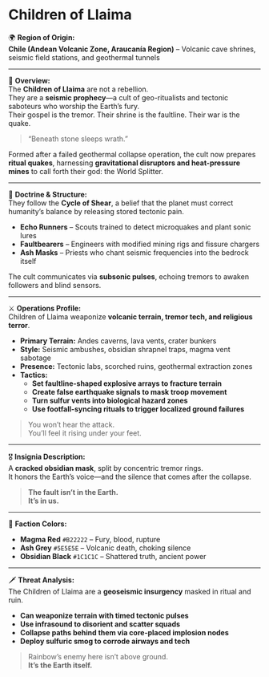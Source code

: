 # Children of Llaima

🌍 **Region of Origin:**  
**Chile (Andean Volcanic Zone, Araucanía Region)** – Volcanic cave shrines, seismic field stations, and geothermal tunnels

---

🎴 **Overview:**  
The **Children of Llaima** are not a rebellion.  
They are a **seismic prophecy**—a cult of geo-ritualists and tectonic saboteurs who worship the Earth’s fury.  
Their gospel is the tremor. Their shrine is the faultline. Their war is the quake.

> “Beneath stone sleeps wrath.”

Formed after a failed geothermal collapse operation, the cult now prepares **ritual quakes**, harnessing **gravitational disruptors and heat-pressure mines** to call forth their god: the World Splitter.

---

🧠 **Doctrine & Structure:**  
They follow the **Cycle of Shear**, a belief that the planet must correct humanity’s balance by releasing stored tectonic pain.

- **Echo Runners** – Scouts trained to detect microquakes and plant sonic lures  
- **Faultbearers** – Engineers with modified mining rigs and fissure chargers  
- **Ash Masks** – Priests who chant seismic frequencies into the bedrock itself

The cult communicates via **subsonic pulses**, echoing tremors to awaken followers and blind sensors.

---

⚔️ **Operations Profile:**  
Children of Llaima weaponize **volcanic terrain, tremor tech, and religious terror**.

- **Primary Terrain:** Andes caverns, lava vents, crater bunkers  
- **Style:** Seismic ambushes, obsidian shrapnel traps, magma vent sabotage  
- **Presence:** Tectonic labs, scorched ruins, geothermal extraction zones  
- **Tactics:**  
  - **Set faultline-shaped explosive arrays to fracture terrain**  
  - **Create false earthquake signals to mask troop movement**  
  - **Turn sulfur vents into biological hazard zones**  
  - **Use footfall-syncing rituals to trigger localized ground failures**

> You won’t hear the attack.  
> You’ll feel it rising under your feet.

---

🎖️ **Insignia Description:**  
A **cracked obsidian mask**, split by concentric tremor rings.  
It honors the Earth’s voice—and the silence that comes after the collapse.

> **The fault isn’t in the Earth.  
> It’s in us.**

---

🎨 **Faction Colors:**

- **Magma Red** `#B22222` – Fury, blood, rupture  
- **Ash Grey** `#5E5E5E` – Volcanic death, choking silence  
- **Obsidian Black** `#1C1C1C` – Shattered truth, ancient power

---

🗡️ **Threat Analysis:**  
The Children of Llaima are a **geoseismic insurgency** masked in ritual and ruin.

- **Can weaponize terrain with timed tectonic pulses**  
- **Use infrasound to disorient and scatter squads**  
- **Collapse paths behind them via core-placed implosion nodes**  
- **Deploy sulfuric smog to corrode airways and tech**

> Rainbow’s enemy here isn’t above ground.  
> **It’s the Earth itself.**
